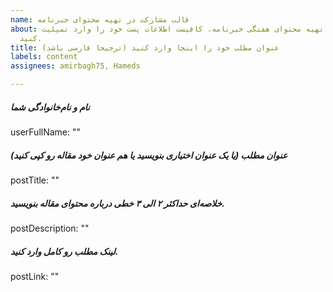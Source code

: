 ```yaml
---
name: قالب مشارکت در تهیه محتوای خبرنامه
about: برای مشارکت و تهیه محتوای هفتگی خبرنامه، کافیست اطلاعات پست خود را وارد تمپلیت
  کنید.
title: عنوان مطلب خود را اینجا وارد کنید (ترجیحا فارسی باشد)
labels: content
assignees: amirbagh75, Hameds

---
```


##### نام و نام‌خانوادگی شما
userFullName: ""

##### عنوان مطلب (یا یک عنوان اختیاری بنویسید یا هم عنوان خود مقاله رو کپی کنید)
postTitle: ""

##### خلاصه‌ای حداکثر ۲ الی ۳ خطی درباره محتوای مقاله بنویسید.
postDescription: ""

##### لینک مطلب رو کامل وارد کنید.
postLink: ""
